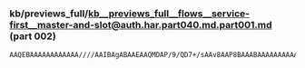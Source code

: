 ### kb/previews_full/kb__previews_full__flows__service-first__master-and-slot@auth.har.part040.md.part001.md (part 002)

```md
AAQEBAAAAAAAAAAAA////AAIBAgABAAEAAQMDAP/9/QD7+/sAAv8AAP8BAAABAAAAAAAAAAICAgAAAAAAAQEBAAIBAgD///4A
```

```
